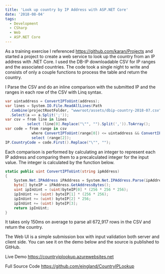 ```yaml
---
title: 'Look up country by IP Address with ASP.NET Core'
date: '2018-08-04'
tags:
  - Development
  - CSharp
  - Web
  - ASP.NET Core
---
```


As a training exercise I referenced https://github.com/karan/Projects and started a project to create a web service to look up the country from an IP address with .NET Core. I used the DB-IP downloadable CSV for IP ranges and the associated countries. The code took a single night to write and consists of only a couple functions to process the table and return the country.

I Parse the CSV and do an inline comparison with the submitted IP and the ranges in each row of the CSV with Linq syntax.
```cs
var uintaddress = ConvertIPToUint(address);
var lines = System.IO.File.ReadAllLines(Path
  .Combine(projectRootFolder, "wwwroot/assets/dbip-country-2018-07.csv"))
  .Select(a => a.Split(';'));
var csv = from line in lines
          select (line[0].Replace("\"", "").Split(',')).ToArray();
var code = from range in csv
            where ConvertIPToUint(range[0]) <= uintaddress && ConvertIPToUint(range[1]) >= uintaddress
            select (range[2]);
IP.CountryCode = code.First().Replace("\"", "");
```

Each comparison is performed by calculating an integer to represent each IP address and comparing them to a precalculated integer for the input value. The integer is calculated by the function below.
```cs
static public uint ConvertIPToUint(string ipAddress)
{
    System.Net.IPAddress iPAddress = System.Net.IPAddress.Parse(ipAddress);
    byte[] byteIP = iPAddress.GetAddressBytes();
    uint ipInUint = (uint)byteIP[0] * (256 * 256 * 256);
    ipInUint += (uint) byteIP[1] * (256 * 256);
    ipInUint += (uint) byteIP[2] * 256;
    ipInUint += (uint) byteIP[3];
    return ipInUint;
}
```
It takes only 150ms on average to parse all 672,917 rows in the CSV and return the country.

The Web UI is a simple submission box with input validation both server and client side. You can see it on the demo below and the source is published to GitHub.

Live Demo
https://countryiplookup.azurewebsites.net

Full Source Code
https://github.com/eingland/CountryIPLookup